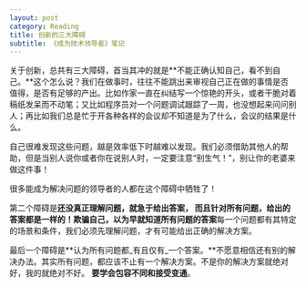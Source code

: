 ```yaml
---
layout: post
category: Reading
title: 创新的三大障碍
subtitle: 《成为技术领导者》笔记
---
```


关于创新，总共有三大障碍，首当其冲的就是**不能正确认知自己，看不到自己。**这个怎么说？我们在做事时，往往不能跳出来审视自己正在做的事情是否值得，是否有足够的产出。比如作家一直在纠结写一个惊艳的开头，或者干脆对着稿纸发呆而不动笔；又比如程序员对一个问题调试跟踪了一周，也没想起来问问别人；再比如我们总是忙于开各种各样的会议却不知道是为了什么，会议的结果是什么。

自己很难发现这些问题，越是效率低下时越难以发现。我们必须借助其他人的帮助，但是当别人说你或者你在说别人时，一定要注意“别生气！”，别让你的老婆来做这件事！

很多能成为解决问题的领导者的人都在这个障碍中牺牲了！

第二个障碍是**还没真正理解问题，就急于给出答案， 而且针对所有问题，给出的答案都是一样的！欺骗自己，以为早就知道所有问题的答案**每一个问题都有其特定的场景和条件，我们必须先理解问题，才有可能给出正确的解决方案。

最后一个障碍是**认为所有问题都_有且仅有_一个答案。**不愿意相信还有别的解决办法。其实所有问题，都应该不止有一个解决方案。不是你的解决方案就绝对好，我的就绝对不好。 **要学会包容不同和接受变通**。